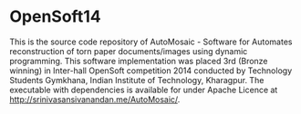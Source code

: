 # OpenSoft14

This is the source code repository of AutoMosaic - Software for Automates reconstruction of torn paper documents/images using dynamic programming. This software implementation was placed 3rd (Bronze winning) in Inter-hall OpenSoft competition 2014 conducted by Technology Students Gymkhana, Indian Institute of Technology, Kharagpur. The executable with dependencies is available for under Apache Licence at http://srinivasansivanandan.me/AutoMosaic/.


